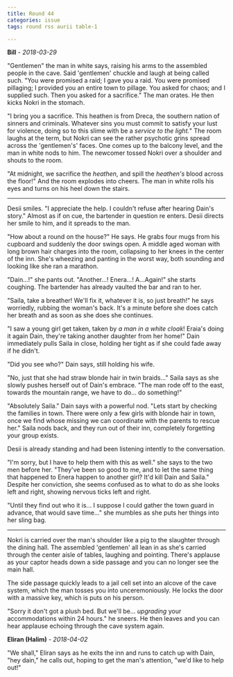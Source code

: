 ```yaml
---
title: Round 44
categories: issue
tags: round rss aurii table-1

---
```


**Bill** - *2018-03-29*

"Gentlemen" the man in white says, raising his arms to the assembled people in the cave. Said 'gentlemen' chuckle and laugh at being called such. "You were promised a raid; I gave you a raid. You were promised pillaging; I provided you an entire town to pillage. You asked for chaos; and I supplied such. Then you asked for a sacrifice." The man orates. He then kicks Nokri in the stomach.

"I bring you a sacrifice. This heathen is from Dreca, the southern nation of sinners and criminals. Whatever sins you must commit to satisfy your lust for violence, doing so to this slime with be a *service to the light.*" The room laughs at the term, but Nokri can see the rather psychotic grins spread across the 'gentlemen's' faces. One comes up to the balcony level, and the man in white nods to him. The newcomer tossed Nokri over a shoulder and shouts to the room.

"At midnight, we sacrifice the *heathen*, and spill the *heathen's* blood across the floor!" And the room explodes into cheers. The man in white rolls his eyes and turns on his heel down the stairs. 

- - -

Desii smiles. "I appreciate the help. I couldn't refuse after hearing Dain's story." Almost as if on cue, the bartender in question re enters. Desii directs her smile to him, and it spreads to the man. 

"How about a round on the house?" He says. He grabs four mugs from his cupboard and suddenly the door swings open. A middle aged woman with long brown hair charges into the room, collapsing to her knees in the center of the inn. She's wheezing and panting in the worst way, both sounding and looking like she ran a marathon.

"Dain...!" she pants out. "Another...! Enera...! A...Again!" she starts coughing. The bartender has already vaulted the bar and ran to her. 

"Saila, take a breather! We'll fix it, whatever it is, so just breath!" he says worriedly, rubbing the woman's back. It's a minute before she does catch her breath and as soon as she does she continues.

"I saw a young girl get taken, taken by *a man in a white cloak*! Eraia's doing it again Dain, they're taking another daughter from her home!" Dain immediately pulls Saila in close, holding her tight as if she could fade away if he didn't. 

"Did you see who?" Dain says, still holding his wife.

"No, just that she had straw blonde hair in twin braids..." Saila says as she slowly pushes herself out of Dain's embrace. "The man rode off to the east, towards the mountain range, we have to do... do something!" 

"Absolutely Saila." Dain says with a powerful nod. "Lets start by checking the families in town. There were only a few girls with blonde hair in town, once we find whose missing we can coordinate with the parents to rescue her." Saila nods back, and they run out of their inn, completely forgetting your group exists.

Desii is already standing and had been listening intently to the conversation. 

"I'm sorry, but I have to help them with this as well." she says to the two men before her. "They've been so good to me, and to let the same thing that happened to Enera happen to another girl? It'd kill Dain and Saila." Despite her conviction, she seems confused as to what to do as she looks left and right, showing nervous ticks left and right.

"Until they find out who it is... I suppose I could gather the town guard in advance, that would save time..." she mumbles as she puts her things into her sling bag. 

- - - 

Nokri is carried over the man's shoulder like a pig to the slaughter through the dining hall. The assembled 'gentlemen' all lean in as she's carried through the center aisle of tables, laughing and pointing. There's applause as your captor heads down a side passage and you can no longer see the main hall.

The side passage quickly leads to a jail cell set into an alcove of the cave system, which the man tosses you into unceremoniously. He locks the door with a massive key, which is puts on his person.

"Sorry it don't got a plush bed. But we'll be... *upgrading* your accommodations within 24 hours." he sneers. He then leaves and you can hear applause echoing through the cave system again.

**Eliran (Halim)** - *2018-04-02*

"We shall," Eliran says as he exits the inn and runs to catch up with Dain, "hey dain," he calls out, hoping to get the man's attention, "we'd like to help out!"



<!-- re.findall('a.*?(?=a|$)', t+'x') -->